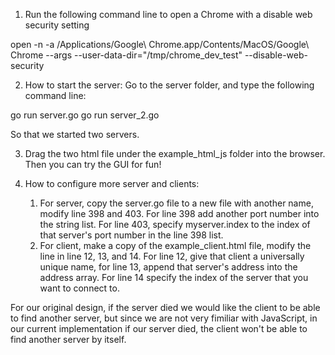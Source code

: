 1. Run the following command line to open a Chrome with a disable web security setting 

open -n -a /Applications/Google\ Chrome.app/Contents/MacOS/Google\ Chrome --args --user-data-dir="/tmp/chrome_dev_test" --disable-web-security


2. How to start the server: Go to the server folder, and type the following command line:

go run server.go
go run server_2.go

So that we started two servers. 

3. Drag the two html file under the example_html_js folder into the browser. Then you can try the GUI for fun!

4. How to configure more server and clients:
    1. For server, copy the server.go file to a new file with another name, modify line 398 and 403. For line 398 add 
       another port number into the string list. For line 403, specify myserver.index to the index of that server's
       port number in the line 398 list. 
    2. For client, make a copy of the example_client.html file, modify the line in line 12, 13, and 14. For line 12, give 
       that client a universally unique name, for line 13, append that server's address into the address array. For line 14
       specify the index of the server that you want to connect to. 

For our original design, if the server died we would like the client to be able to find another server, but since we are 
not very fimiliar with JavaScript, in our current implementation if our server died, the client won't be able to find another
server by itself. 

